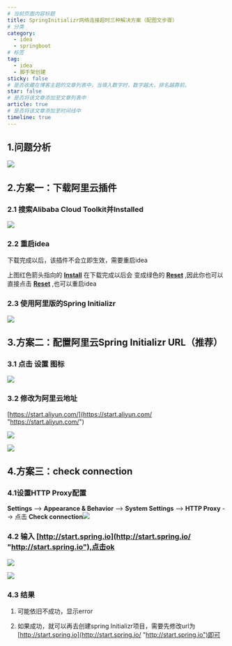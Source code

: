 ```yaml
---
# 当前页面内容标题
title: SpringInitializr网络连接超时三种解决方案（配图文步骤）
# 分类
category:
  - idea
  - springboot
# 标签
tag: 
  - idea
  - 脚手架创建
sticky: false
# 是否收藏在博客主题的文章列表中，当填入数字时，数字越大，排名越靠前。
star: false
# 是否将该文章添加至文章列表中
article: true
# 是否将该文章添加至时间线中
timeline: true
---
```


## 1.问题分析

![](./images/b296144667fd1954d56f4646121534d7.png)

## 2.方案一：下载阿里云插件

### 2.1 搜索Alibaba Cloud Toolkit并Installed

![](./images/4d4334a2d4b36c470cb05ef9d50e8c29.png)

### 2.2 重启idea

下载完成以后，该插件不会立即生效，需要重启idea

上图红色箭头指向的 **<u>Install</u>** 在下载完成以后会 变成绿色的 **<u>Reset</u>** ,因此你也可以直接点击 <u><strong>Reset</strong></u> ,也可以重启idea

### 2.3 使用阿里版的Spring Initializr

![](./images/4100f2e0a7ba3aa0be30621cbdba1352.png)

## 3.方案二：配置阿里云Spring Initializr URL（推荐）

### 3.1 点击 设置 图标

![](./images/cd5c119e57b9069a7da355c3ac53b6e3.png)

### 3.2 修改为阿里云地址

[https://start.aliyun.com/](https://start.aliyun.com/ "https://start.aliyun.com/")

![](./images/35112e10b44e87d47271e47a27714b54.png)

![](./images/fcaff8680eec7c6baa4044c20a69dfe5.png)

## 4.方案三：check connection

### 4.1设置HTTP Proxy配置

**Settings** --> **Appearance & Behavior** --> **System Settings** --> **HTTP Proxy** --> 点击 **Check connection**![](./images/a5e34893627f3b1600c22ad5b69622b4.png)

### 4.2 输入 [http://start.spring.io](http://start.spring.io/ "http://start.spring.io"),点击ok

![](./images/65cd1e5bc419bcc8264df6f0868aaec0.png)

![](./images/a8a1aa466fdf5a818d303fd006060d50.png)

### 4.3 结果

1. 可能依旧不成功，显示error

2. 如果成功，就可以再去创建spring Initializr项目，需要先修改url为[http://start.spring.io](http://start.spring.io/ "http://start.spring.io")即可
